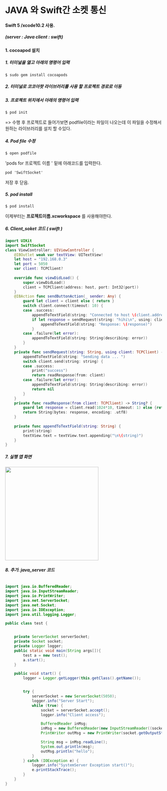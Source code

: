 # JAVA 와 Swift간 소켓 통신

#### Swift 5 /xcode10.2 사용.

##### (server : Java client : swift)

#### 1. cocoapod 설치

##### 1. 터미널을 열고 아래의 명령어 입력

~~~
$ sudo gem install cocoapods
~~~

##### 2. 터미널로 코코아팟 라이브러리를 사용 할 프로젝트 경로로 이동

##### 3. 프로젝트 위치에서 아래의 명령어 입력

~~~
$ pod init
~~~

 => 수행 후 프로젝트로 들어가보면 podfile이라는 파일이 나오는데 이 파일을 수정해서 원하는 라이브러리를 설치 할 수있다.

##### 4. Pod file 수정

~~~
$ open podfile
~~~

 'pods for 프로젝트 이름 ' 밑에 아래코드를 입력한다.

~~~
pod 'SwiftSocket'
~~~

저장 후 닫음.

##### 5. pod install 

~~~
$ pod install
~~~

이제부터는 **프로젝트이름.xcworkspace** 를 사용해야한다.



##### 6. Client_soket 코드 ( swift )

~~~swift
import UIKit
import SwiftSocket
class ViewController: UIViewController {
    @IBOutlet weak var textView: UITextView!
    let host = "192.168.0.3"
    let port = 5050
    var client: TCPClient?
    
    override func viewDidLoad() {
        super.viewDidLoad()
        client = TCPClient(address: host, port: Int32(port))
    }
    @IBAction func sendButtonAction(_ sender: Any) {
        guard let client = client else { return }
        switch client.connect(timeout: 10) {
        case .success:
            appendToTextField(string: "Connected to host \(client.address)")
            if let response = sendRequest(string: "hihi\n", using: client) {
                appendToTextField(string: "Response: \(response)")
            }
        case .failure(let error):
            appendToTextField(string: String(describing: error))
        }
    }
    private func sendRequest(string: String, using client: TCPClient) -> String? {
        appendToTextField(string: "Sending data ... ")
        switch client.send(string: string) {
        case .success:
            print("success")
            return readResponse(from: client)
        case .failure(let error):
            appendToTextField(string: String(describing: error))
            return nil
        }
    }
    private func readResponse(from client: TCPClient) -> String? {
        guard let response = client.read(1024*10, timeout: 1) else {return nil}
        return String(bytes: response, encoding: .utf8)
    }
    
    private func appendToTextField(string: String) {
        print(string)
        textView.text = textView.text.appending("\n\(string)")
    }
}

~~~

##### 7. 실행 앱 화면

<img src = "https://user-images.githubusercontent.com/48287388/56292926-109ea600-6163-11e9-87b8-6da638137392.png" width="300">

##### 8. 추가. java_server 코드
~~~java

import java.io.BufferedReader;
import java.io.InputStreamReader;
import java.io.PrintWriter;
import java.net.ServerSocket;
import java.net.Socket;
import java.io.IOException;
import java.util.logging.Logger;

public class test {


    private ServerSocket serverSocket;
    private Socket socket;
    private Logger logger;
    public static void main(String args[]){
        test a = new test();
        a.start();
    }

    public void start() {
        logger = Logger.getLogger(this.getClass().getName());


        try {
            serverSocket = new ServerSocket(5050);
            logger.info("Server Start");
            while (true) {
                socket = serverSocket.accept();
                logger.info("Client access");

                BufferedReader inMsg;
                inMsg = new BufferedReader(new InputStreamReader((socket.getInputStream())));
                PrintWriter outMsg = new PrintWriter(socket.getOutputStream(), true);

                String msg = inMsg.readLine();
                System.out.println(msg);
                outMsg.println("hello");
            }
        } catch (IOException e) {
            logger.info("SystemServer Exception start()");
            e.printStackTrace();
        }
    }
}
~~~
